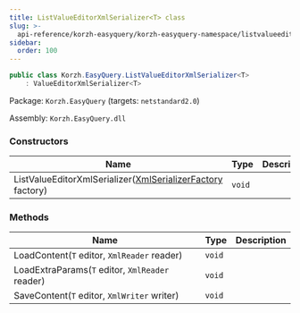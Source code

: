 ```yaml
---
title: ListValueEditorXmlSerializer<T> class
slug: >-
  api-reference/korzh-easyquery/korzh-easyquery-namespace/listvalueeditorxmlserializer-t--class
sidebar:
  order: 100
---
```


```csharp
public class Korzh.EasyQuery.ListValueEditorXmlSerializer<T>
    : ValueEditorXmlSerializer<T>

```
Package: `Korzh.EasyQuery` (targets: `netstandard2.0`)

Assembly: `Korzh.EasyQuery.dll`

### Constructors

| Name | Type | Description | 
| --- | --- | --- | 
| ListValueEditorXmlSerializer([XmlSerializerFactory](///////////////easyquery/docs/api-reference/korzh-easyquery/korzh-easyquery-namespace/xmlserializerfactory-class) factory) | `void` |  | 


### Methods

| Name | Type | Description | 
| --- | --- | --- | 
| LoadContent(`T` editor, `XmlReader` reader) | `void` |  | 
| LoadExtraParams(`T` editor, `XmlReader` reader) | `void` |  | 
| SaveContent(`T` editor, `XmlWriter` writer) | `void` |  |
